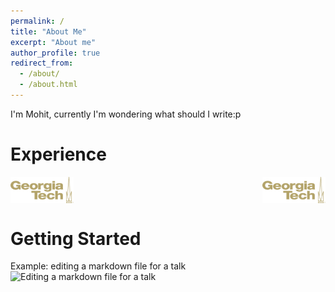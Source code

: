 ```yaml
---
permalink: /
title: "About Me"
excerpt: "About me"
author_profile: true
redirect_from: 
  - /about/
  - /about.html
---
```


I'm Mohit, currently I'm wondering what should I write:p

Experience
======

<div style="display: flex; justify-content:space-between;">
<img src="/images/gt_logo.png" alt="Markdown Monster icon" style="max-width:20%; height:auto;"/>
<img src="/images/gt_logo.png" alt="Markdown Monster icon" style="max-width:20%; height:auto;"/>
</div>


Getting Started
======


Example: editing a markdown file for a talk
![Editing a markdown file for a talk](/images/editing-talk.png)

